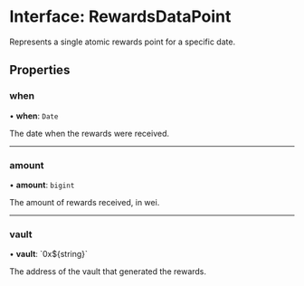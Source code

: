 # Interface: RewardsDataPoint

Represents a single atomic rewards point for a specific date.

## Properties

### when

• **when**: `Date`

The date when the rewards were received.

___

### amount

• **amount**: `bigint`

The amount of rewards received, in wei.

___

### vault

• **vault**: \`0x$\{string}\`

The address of the vault that generated the rewards.
